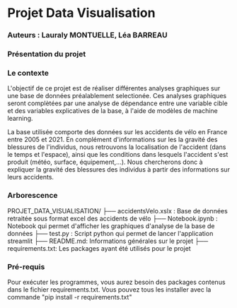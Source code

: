 # Projet Data Visualisation

### Auteurs : Lauraly MONTUELLE, Léa BARREAU

### Présentation du projet

### Le contexte

L'objectif de ce projet est de réaliser différentes analyses graphiques sur une base de données préalablement selectionée. Ces analyses graphiques seront complètées par une analyse de dépendance entre une variable cible et des variables explicatives de la base, à l'aide de modèles de machine learning. 

La base utilisée comporte des données sur les accidents de vélo en France entre 2005 et 2021. En complément d'informations sur les la gravité des blessures de l'individus, nous retrouvons la localisation de l'accident (dans le temps et l'espace), ainsi que les conditions dans lesquels l'accident s'est produit (météo, surface, équipement,...). Nous chercherons donc à expliquer la gravité des blessures des individus à partir des informations sur leurs accidents. 

### Arborescence

PROJET_DATA_VISUALISATION/
├── accidentsVelo.xslx : Base de données retraitée sous format excel des accidents de vélo
├── Notebook.ipynb : Notebook qui permet d'afficher les graphiques d'analyse de la base de données
├── test.py : Script python qui permet de lancer l'application streamlit
├── README.md: Informations générales sur le projet
├── requirements.txt: Les packages ayant été utilisés pour le projet

### Pré-requis

Pour exécuter les programmes, vous aurez besoin des packages contenus dans le fichier requirements.txt. Vous pouvez tous les installer avec la commande "pip install -r requirements.txt"


